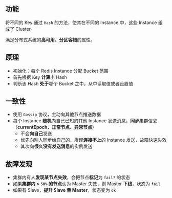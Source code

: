 ## 功能

将不同的 Key 通过 `Hash` 的方法，使其在不同的 Instance 中，这些 Instance 组成了 Cluster。

满足分布式系统的**高可用、分区容错**的属性。

## 原理

- 初始化：每个 Redis Instance 分配 Bucket 范围
- 首先根据 Key **计算**出 Hash
- 判断该 Hash **处于**哪个 Bucket 之中，从中读取值或者设置值

## 一致性

- 使用 `Gossip` 协议，主动向其他节点推送数据
- 每个 Instance **随机**向自己已知的其他 Instance 发送消息，**同步**集群信息（**currentEpoch、正常节点、异常节点**）
  - 不会**向自己**发送
  - 优先向别人同步给自己的、发现**连接不上**的 Instance 发送，故障快速失效
  - 其次向**很久没有发送消息**的实例发送
  
## 故障发现

- 集群内有人**发现某节点失效**，会把节点**标记**为 `fail?` 的状态
- 如果**集群内 > `50%` 的节点**认为 Master 失效，则 Master **下线**，状态为 `fail`
- 如果有 Slave，**提升 Slave 至 Master**，状态变为 `ok`